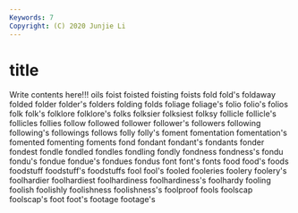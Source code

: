 ```yaml
---
Keywords: 7
Copyright: (C) 2020 Junjie Li
---
```


# title

Write contents here!!!
oils 
foist
foisted 
foisting 
foists 
fold 
fold's 
foldaway 
folded 
folder 
folder's 
folders
folding 
folds 
foliage 
foliage's 
folio 
folio's 
folios 
folk 
folk's 
folklore
folklore's 
folks 
folksier 
folksiest 
folksy 
follicle 
follicle's 
follicles 
follies 
follow
followed 
follower 
follower's 
followers 
following 
following's 
followings 
follows 
folly 
folly's
foment 
fomentation 
fomentation's 
fomented 
fomenting 
foments 
fond 
fondant 
fondant's 
fondants
fonder 
fondest 
fondle 
fondled 
fondles 
fondling 
fondly 
fondness 
fondness's 
fondu
fondu's 
fondue 
fondue's 
fondues 
fondus 
font 
font's 
fonts 
food 
food's
foods 
foodstuff 
foodstuff's 
foodstuffs 
fool 
fool's 
fooled 
fooleries 
foolery 
foolery's
foolhardier 
foolhardiest 
foolhardiness 
foolhardiness's 
foolhardy 
fooling 
foolish 
foolishly 
foolishness 
foolishness's
foolproof 
fools 
foolscap 
foolscap's 
foot 
foot's 
footage 
footage's 
